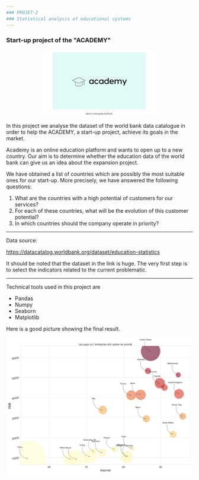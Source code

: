 ```yaml
---
### PROJET-2 
### Statistical analysis of educational systems
---
```

### Start-up project of the "ACADEMY"
<p align="center">
<img align="center" src="support\academy.png" style="width: 300px" />
</p>

In this project we analyse the dataset of the world bank data catalogue in order to help the ACADEMY, a start-up project, achieve its goals in the market.

Academy is an online education platform and wants to open up to a new country. Our aim is to determine whether the education data of the world bank can give us an idea about the expansion project.

We have obtained a list of countries which are possibly the most suitable ones for our start-up. More precisely, we have answered the following questions:

1. What are the countries with a high potential of customers for our services?
2. For each of these countries, what will be the evolution of this customer potential?
3. In which countries should the company operate in priority?

---
Data source:

https://datacatalog.worldbank.org/dataset/education-statistics

It should be noted that the dataset in the link is huge. The very first step is to select the indicators related to the current problematic. 

---
Technical tools used in this project are
  - Pandas
  - Numpy
  - Seaborn
  - Matplotlib

Here is a good picture showing the final result.

<p align="center">
<img align="center" src="support\figure_pays_en_priorite.png" style="width: 800px" />
</p>
